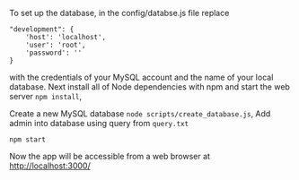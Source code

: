 To set up the database, in the config/databse.js file replace 

	"development": {
	    'host': 'localhost',
        'user': 'root',
        'password': ''
	}

with the credentials of your MySQL account and the name of your local database. 
Next install all of Node dependencies with npm and start the web server
`npm install`,

Create a new MySQL database `node scripts/create_database.js`,
Add admin into database using query from `query.txt`

`npm start`


Now the app will be accessible from a web browser at [http://localhost:3000/]()